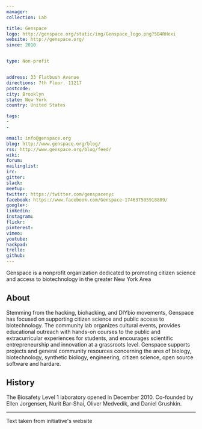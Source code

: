 ```yaml
---
manager:
collection: Lab

title: Genspace
logo: http://genspace.org/static/img/Genspace_logo.png?5B4RHexi
website: http://genspace.org/
since: 2010


type: Non-profit


address: 33 Flatbush Avenue
directions: 7th Floor. 11217
postcode:
city: Brooklyn
state: New York
country: United States

tags:
-
-

email: info@genspace.org
blog: http://www.genspace.org/blog/
rss: http://www.genspace.org/blog/feed/
wiki:
forum:
mailinglist:
irc:
gitter:
slack:
meetup:
twitter: https://twitter.com/genspacenyc
facebook: https://www.facebook.com/Genspace-174637505918889/
google+:
linkedin:
instagram:
flickr:
pinterest:
vimeo:
youtube:
hackpad:
trello:
github:
---
```

Genspace is a nonprofit organization dedicated to promoting citizen science and access to biotechnology in the greater New York Area

## About
Stemming from the hacking, biohacking, and DIYbio movements, Genspace has focused on supporting citizen science and public access to biotechnology. The community lab organizes cultural events, provides educational outreach with hands-on courses to the public and extracurricular experiences for students, and encourages scientific entrepreneurship and innovation at a grassroots level. Genspace supports projects and general community resources concerning the ares of biology, biotechnology, synthetic biology, engineering, citizen science, open source software and hardare.


## History
The Biosafety Level 1 laboratory opened in December 2010. Co-founded by  Ellen Jorgensen, Nurit Bar-Shai, Oliver Medvedik, and Daniel Grushkin.


---
Text taken from initiative's website
